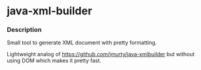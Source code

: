 java-xml-builder
================

### Description
Small tool to generate XML document with pretty formatting. 

Lightweight analog of https://github.com/jmurty/java-xmlbuilder but without using DOM which makes it pretty fast.
